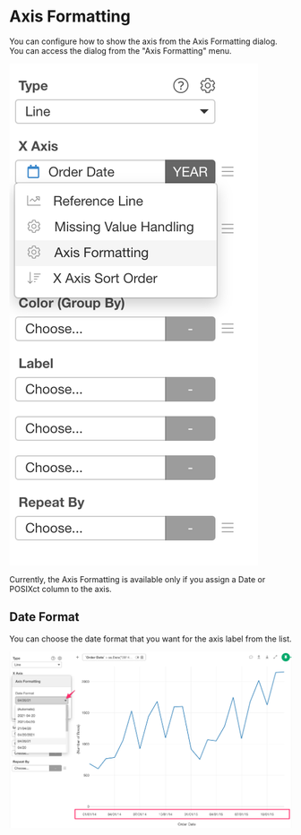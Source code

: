 # Axis Formatting

You can configure how to show the axis from the Axis Formatting dialog. You can access the dialog from the "Axis Formatting" menu.

![](images/axis-format1.png)


Currently, the Axis Formatting is available only if you assign a Date or POSIXct column to the axis.


## Date Format

You can choose the date format that you want for the axis label from the list.

![](images/axis-format2.png)


